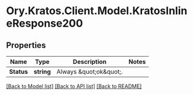 # Ory.Kratos.Client.Model.KratosInlineResponse200

## Properties

Name | Type | Description | Notes
------------ | ------------- | ------------- | -------------
**Status** | **string** | Always \&quot;ok\&quot;. | 

[[Back to Model list]](../README.md#documentation-for-models) [[Back to API list]](../README.md#documentation-for-api-endpoints) [[Back to README]](../README.md)

